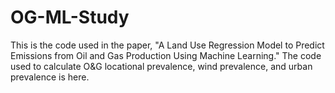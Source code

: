 # OG-ML-Study

This is the code used in the paper, "A Land Use Regression Model to Predict Emissions from Oil and Gas Production Using Machine Learning." The code used to calculate O&G locational prevalence, wind prevalence, and urban prevalence is here.
